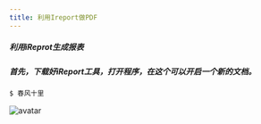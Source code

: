```yaml
---
title: 利用Ireport做PDF
---
```




##### 利用iReprot生成报表

##### 首先，下载好iReport工具，打开程序，在这个可以开启一个新的文档。


``` bash
$ 春风十里
```

![avatar](C:\Users\Admin\Desktop\imgs\20190123171549567.png)